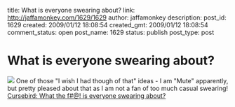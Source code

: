 title: What is everyone swearing about?
link: http://jaffamonkey.com/1629/1629
author: jaffamonkey
description: 
post_id: 1629
created: 2009/01/12 18:08:54
created_gmt: 2009/01/12 18:08:54
comment_status: open
post_name: 1629
status: publish
post_type: post

# What is everyone swearing about?

![](http://cursebird.com/cursebird.gif) One of those "I wish I had though of that" ideas - I am "Mute" apparently, but pretty pleased about that as I am not a fan of too much casual swearing! [Cursebird: What the f#@! is everyone swearing about?](http://cursebird.com/KeriDeHerrera)